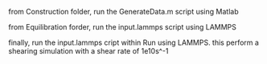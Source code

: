 from Construction folder, run the GenerateData.m script using Matlab

from Equilibration forder, run the input.lammps script using LAMMPS

finally, run the input.lammps cript within Run using LAMMPS. this perform a shearing simulation with a shear rate of 1e10s^-1
